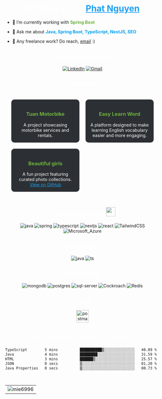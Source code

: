 <h1 align="center" style="color: #ffffff;">Hi there 👋, I'm <a href="https://fb.com/mie6996" target="_blank" style="color: #1da1f2;">Phat Nguyen</a></h1>

- 🌱 I’m currently working with <span style="color: #6DB33F;">**Spring Boot**</span>

- 💬 Ask me about <span style="color: #00a1f1;">**Java, Spring Boot, TypeScript, NextJS, SEO**</span>
- 💼 Any freelance work? Do reach, <a href="mailto:nguyenxuanphat060301@gmail.com" style="color: #ea4335;">[email](mailto:nguyenxuanphat060301@gmail.com)</a> :)

<h2 align="center" style="color: #ffffff;">Connect with me</h2>
<div align="center">
    <a href="https://www.linkedin.com/in/nguyenxuanphat/"><img alt="LinkedIn"
            src="https://img.shields.io/badge/linkedin-%230077B5.svg?style=for-the-badge&logo=linkedin&logoColor=white" /></a>
    <a href="mailto:nguyenxuanphat060301@gmail.com"><img alt="Gmail"
            src="https://img.shields.io/badge/Gmail-D14836?style=for-the-badge&logo=gmail&logoColor=white" /></a>
</div>

<h2 align="center" style="color: #ffffff;">Projects</h2>
<div style="display: grid; grid-template-columns: repeat(2, 1fr); gap: 20px; padding: 20px; text-align: center;">
    <div style="background: #2c2f33; padding: 15px; border-radius: 10px;">
        <h3>
            <a href="https://tuanmotorbike.com" style="color: #6DB33F; font-weight: bold; text-decoration: none;">Tuan Motorbike</a>
        </h3>
        <p style="color: #ffffff; margin: 0;">A project showcasing motorbike services and rentals.</p>
<!--         <br>
        <a href="https://github.com/your-github-username/tuanmotorbike" target="_blank" style="color: #1da1f2;">View on GitHub</a>     -->
    </div>
    <div style="background: #2c2f33; padding: 15px; border-radius: 10px;">
        <h3>
            <a href="https://easylearnword.com" style="color: #6DB33F; font-weight: bold; text-decoration: none;">Easy Learn Word</a>
        </h3>
        <p style="color: #ffffff; margin: 0;">A platform designed to make learning English vocabulary easier and more engaging.</p>
<!--                 <br>
        <a href="https://github.com/your-github-username/tuanmotorbike" target="_blank" style="color: #1da1f2;">View on GitHub</a>     -->
    </div>
    <div style="background: #2c2f33; padding: 15px; border-radius: 10px;">
        <h3>
            <a href="https://gaixinh.mie6996.codes" style="color: #6DB33F; font-weight: bold; text-decoration: none;">Beautiful girls</a>
        </h3>
        <p style="color: #ffffff; margin: 0;">A fun project featuring curated photo collections.</p>
        <a href="https://github.com/mie6996/voz-image-crawler" target="_blank" style="color: #1da1f2;">View on GitHub</a>    
    </div>
    
</div>

<h2 align="center" style="color: #ffffff;">Technology Stack<img src="https://media.giphy.com/media/WUlplcMpOCEmTGBtBW/giphy.gif" width="30"></h2>
<div align="center">
    <img alt="java"
        src="https://img.shields.io/badge/Java-ED8B00?style=for-the-badge&logo=openjdk&logoColor=white" />
    <img alt="spring"
        src="https://img.shields.io/badge/Spring-6DB33F?style=for-the-badge&logo=spring&logoColor=white" />
    <img alt="typescript"
        src="https://img.shields.io/badge/typescript-%23007ACC.svg?style=for-the-badge&logo=typescript&logoColor=white" />
    <img alt="nextjs"
        src="https://img.shields.io/badge/next.js-000000?style=for-the-badge&logo=nextdotjs&logoColor=white" />
     <img alt="react" 
        src="https://img.shields.io/badge/React-20232A?style=for-the-badge&logo=react&logoColor=61DAFB" />
    <img alt="TailwindCSS"
        src="https://img.shields.io/badge/Tailwind_CSS-38B2AC?style=for-the-badge&logo=tailwind-css&logoColor=white" />
    <img alt="Microsoft_Azure"
        src="https://img.shields.io/badge/Microsoft_Azure-0089D6?style=for-the-badge&logo=microsoft-azure&logoColor=white" />
</div>

<h2 align="center" style="color: #ffffff;">Languages</h2>
<div align="center">
    <img alt="java"
        src="https://img.shields.io/badge/java-%23ED8B00.svg?style=for-the-badge&logo=java&logoColor=white" />
    <img alt="ts"
        src="https://img.shields.io/badge/TypeScript-007ACC?style=for-the-badge&logo=typescript&logoColor=white" />
</div>

<h2 align="center" style="color: #ffffff;">Databases</h2>
<div align="center">
    <img alt="mongodb"
        src="https://img.shields.io/badge/MongoDB-4EA94B?style=for-the-badge&logo=mongodb&logoColor=white" />
    <img alt="postgres"
        src="https://img.shields.io/badge/PostgreSQL-316192?style=for-the-badge&logo=postgresql&logoColor=white" />
    <img alt="sql-server"
        src="https://img.shields.io/badge/sqlserver-316192?style=for-the-badge&logo=sqlserver&logoColor=white" />
      <img alt="Cockroach"
        src="https://img.shields.io/badge/Cockroach%20Labs-6933FF?style=for-the-badge&logo=Cockroach%20Labs&logoColor=white" />
    <img alt="Redis"
        src="https://img.shields.io/badge/redis-%23DD0031.svg?style=for-the-badge&logo=redis&logoColor=white" />
</div>

<h2 align="center" style="color: #ffffff;">Tools</h2>
<div align="center">
    <a href="https://postman.com" target="_blank" rel="noreferrer">
        <img src="https://www.vectorlogo.zone/logos/getpostman/getpostman-icon.svg" alt="postman" width="40" height="40" />
    </a>
</div>

<h2 align="center" style="color: #ffffff;">📊 This week I spent my time on</h2>

<!--START_SECTION:waka-->

```txt
TypeScript        5 mins          ██████████▒░░░░░░░░░░░░░░   40.89 %
Java              4 mins          ████████░░░░░░░░░░░░░░░░░   31.59 %
HTML              3 mins          ██████▒░░░░░░░░░░░░░░░░░░   25.57 %
JSON              0 secs          ▒░░░░░░░░░░░░░░░░░░░░░░░░   01.20 %
Java Properties   0 secs          ▒░░░░░░░░░░░░░░░░░░░░░░░░   00.73 %
```

<!--END_SECTION:waka-->
<br />
<table align="center">
    <tr>
        <td><img src="https://github-readme-stats.vercel.app/api?username=mie6996&show_icons=true&theme=dark&locale=en" alt="mie6996" /></td>
    </tr>
</table>
